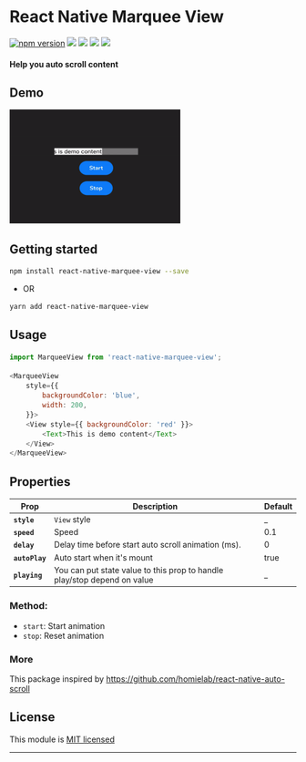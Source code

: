 
# React Native Marquee View
[![npm version](https://badge.fury.io/js/react-native-marquee-view.svg)](https://badge.fury.io/js/react-native-marquee-view) ![](https://img.shields.io/github/issues/minhchienwikipedia/react-native-marquee-view.svg) ![](https://img.shields.io/github/forks/minhchienwikipedia/react-native-marquee-view.svg) ![](https://img.shields.io/github/stars/minhchienwikipedia/react-native-marquee-view.svg) ![](https://img.shields.io/github/license/minhchienwikipedia/react-native-marquee-view.svg)
#### Help you auto scroll content

## Demo
<img src="./demo.gif" data-canonical-src="./demo.gif" width="300" height="200" />


## Getting started

```sh
npm install react-native-marquee-view --save
```

- OR


```sh
yarn add react-native-marquee-view
```

## Usage
```javascript
import MarqueeView from 'react-native-marquee-view';

<MarqueeView
	style={{
		backgroundColor: 'blue',
		width: 200,
	}}>
	<View style={{ backgroundColor: 'red' }}>
		<Text>This is demo content</Text>
	</View>
</MarqueeView>

```

## Properties

| Prop                  | Description                                         | Default |
| --------------------- | --------------------------------------------------- | ------- |
| **`style`**           | `View` style                                        | \_      |
| **`speed`**        	| Speed                         | 0.1     |
| **`delay`**           | Delay time before start auto scroll animation (ms). | 0    |
| **`autoPlay`**        | Auto start when it's mount | true    |
| **`playing`**         | You can put state value to this prop to handle play/stop depend on value | \_    |


### Method:
- `start`: Start animation  
- `stop`: Reset animation


### More
This package inspired by https://github.com/homielab/react-native-auto-scroll

## License

This module is [MIT licensed](./LICENSE)

---
  
